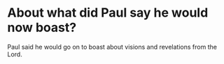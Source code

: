 # About what did Paul say he would now boast?

Paul said he would go on to boast about visions and revelations from the Lord.
